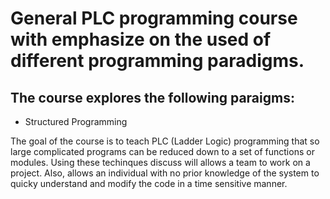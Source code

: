 # General PLC programming course with emphasize on the used of different programming paradigms.

## The course explores the following paraigms: 
  
- Structured Programming

The goal of the course is to teach PLC (Ladder Logic) programming that so large complicated programs can 
be reduced down to a set of functions or modules. Using these techinques discuss will allows a team to work on 
a project. Also, allows an individual with no prior knowledge of the system to quicky understand and modify the
code in a time sensitive manner.
